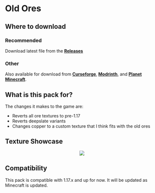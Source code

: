 # Old Ores

## Where to download
### Recommended
Download latest file from the **[Releases](https://github.com/G2-Games/Old-Ores-MC/releases)**

### Other
Also available for download from **[Curseforge](https://www.curseforge.com/minecraft/texture-packs/old-ores-copper/)**, **[Modrinth](https://modrinth.com/resourcepack/old-ore-textures-(with-copper))**, and **[Planet Minecraft](https://www.planetminecraft.com/texture-pack/old-ore-textures-pre-1-17-includes-copper/)**.

## What is this pack for?
The changes it makes to the game are:
- Reverts all ore textures to pre-1.17
- Reverts deepslate variants
- Changes copper to a custom texture that I think fits with the old ores

## Texture Showcase
<p align="center">
    <img src="https://g2games.dev/Assets/hosted_files/mc/showcase.png" />
</p>

## Compatibility
This pack is compatible with 1.17.x and up for now. It will be updated as Minecraft is updated.
